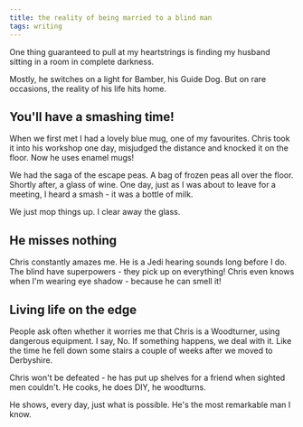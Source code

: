 ```yaml
---
title: the reality of being married to a blind man
tags: writing
---
```


One thing guaranteed to pull at my heartstrings is finding my husband sitting in a room in complete darkness.

Mostly, he switches on a light for Bamber, his Guide Dog. But on rare occasions, the reality of his life hits home.

## You'll have a smashing time!

When we first met I had a lovely blue mug, one of my favourites. Chris took it into his workshop one day, misjudged the distance and knocked it on the floor. Now he uses enamel mugs!

We had the saga of the escape peas. A bag of frozen peas all over the floor. Shortly after, a glass of wine. One day, just as I was about to leave for a meeting, I heard a smash - it was a bottle of milk.

We just mop things up. I clear away the glass.

## He misses nothing

Chris constantly amazes me. He is a Jedi hearing sounds long before I do. The blind have superpowers - they pick up on everything! Chris even knows when I'm wearing eye shadow - because he can smell it!

## Living life on the edge

People ask often whether it worries me that Chris is a Woodturner, using dangerous equipment. I say, No. If something happens, we deal with it. Like the time he fell down some stairs a couple of weeks after we moved to Derbyshire.

Chris won't be defeated - he has put up shelves for a friend when sighted men couldn't. He cooks, he does DIY, he woodturns.

He shows, every day, just what is possible. He's the most remarkable man I know.